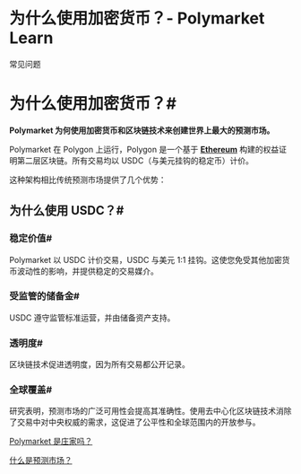 # 为什么使用加密货币？- Polymarket Learn

常见问题

# 为什么使用加密货币？#

**Polymarket 为何使用加密货币和区块链技术来创建世界上最大的预测市场。**

Polymarket 在 Polygon 上运行，Polygon 是一个基于 **[Ethereum](https://ethereum.org)** 构建的权益证明第二层区块链。所有交易均以 USDC（与美元挂钩的稳定币）计价。

这种架构相比传统预测市场提供了几个优势：

## 为什么使用 USDC？#

### 稳定价值#

Polymarket 以 USDC 计价交易，USDC 与美元 1:1 挂钩。这使您免受其他加密货币波动性的影响，并提供稳定的交易媒介。

### 受监管的储备金#

USDC 遵守监管标准运营，并由储备资产支持。

### 透明度#

区块链技术促进透明度，因为所有交易都公开记录。

### 全球覆盖#

研究表明，预测市场的广泛可用性会提高其准确性。使用去中心化区块链技术消除了交易中对中央权威的需求，这促进了公平性和全球范围内的开放参与。

[Polymarket 是庄家吗？](/docs/guides/FAQ/is-polymarket-the-house/)

[什么是预测市场？](/docs/guides/FAQ/what-are-prediction-markets/)

[](https://x.com/polymarket)[](https://discord.gg/polymarket)[](https://github.com/polymarket)

[](https://github.com/polymarket/learn/blob/main/pages/docs/guides/FAQ/why-do-i-need-crypto.mdx)
